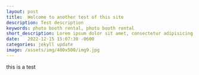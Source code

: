 ```yaml
---
layout: post
title:  Welcome to another test of this site
description: Test description
keywords: photo booth rental, photo booth rental
short_description: Lorem ipsum dolor sit amet, consectetur adipisicing elit, sed do eiusmod tempor incididunt ut labore et dolore magna aliqua. Ut enim ad minim veniam.
date:   2022-12-15 15:07:30 -0600
categories: jekyll update
image: /assets/img/400x500/img9.jpg
---
```


this is a test
